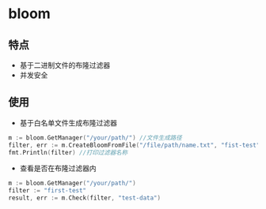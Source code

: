 # bloom

## 特点

- 基于二进制文件的布隆过滤器
- 并发安全

## 使用

- 基于白名单文件生成布隆过滤器
```go
m := bloom.GetManager("/your/path/") //文件生成路径
filter, err := m.CreateBloomFromFile("/file/path/name.txt", "fist-test")//传入白名单文件和过滤器名称
fmt.Println(filter) //打印过滤器名称
```
- 查看是否在布隆过滤器内
```go
m := bloom.GetManager("/your/path/")
filter := "first-test"
result, err := m.Check(filter, "test-data")
```


